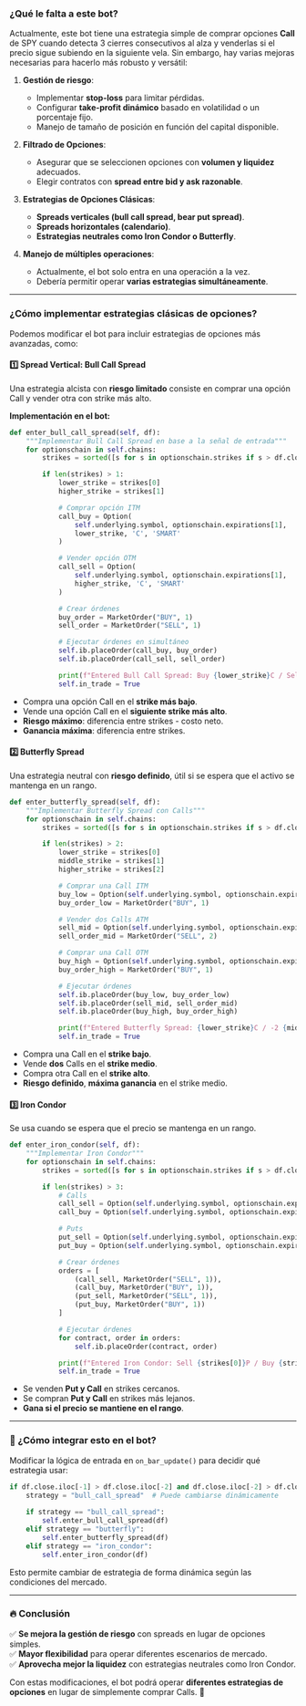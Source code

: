 ### **¿Qué le falta a este bot?**
Actualmente, este bot tiene una estrategia simple de comprar opciones **Call** de SPY cuando detecta 3 cierres consecutivos al alza y venderlas si el precio sigue subiendo en la siguiente vela. Sin embargo, hay varias mejoras necesarias para hacerlo más robusto y versátil:

1. **Gestión de riesgo**:
   - Implementar **stop-loss** para limitar pérdidas.
   - Configurar **take-profit dinámico** basado en volatilidad o un porcentaje fijo.
   - Manejo de tamaño de posición en función del capital disponible.

2. **Filtrado de Opciones**:
   - Asegurar que se seleccionen opciones con **volumen y liquidez** adecuados.
   - Elegir contratos con **spread entre bid y ask razonable**.

3. **Estrategias de Opciones Clásicas**:
   - **Spreads verticales (bull call spread, bear put spread)**.
   - **Spreads horizontales (calendario)**.
   - **Estrategias neutrales como Iron Condor o Butterfly**.

4. **Manejo de múltiples operaciones**:
   - Actualmente, el bot solo entra en una operación a la vez.
   - Debería permitir operar **varias estrategias simultáneamente**.

---

### **¿Cómo implementar estrategias clásicas de opciones?**
Podemos modificar el bot para incluir estrategias de opciones más avanzadas, como:

#### **1️⃣ Spread Vertical: Bull Call Spread**
Una estrategia alcista con **riesgo limitado** consiste en comprar una opción Call y vender otra con strike más alto.

**Implementación en el bot:**
```python
def enter_bull_call_spread(self, df):
    """Implementar Bull Call Spread en base a la señal de entrada"""
    for optionschain in self.chains:
        strikes = sorted([s for s in optionschain.strikes if s > df.close.iloc[-1]])  # Filtrar strikes

        if len(strikes) > 1:
            lower_strike = strikes[0]
            higher_strike = strikes[1]

            # Comprar opción ITM
            call_buy = Option(
                self.underlying.symbol, optionschain.expirations[1],
                lower_strike, 'C', 'SMART'
            )

            # Vender opción OTM
            call_sell = Option(
                self.underlying.symbol, optionschain.expirations[1],
                higher_strike, 'C', 'SMART'
            )

            # Crear órdenes
            buy_order = MarketOrder("BUY", 1)
            sell_order = MarketOrder("SELL", 1)

            # Ejecutar órdenes en simultáneo
            self.ib.placeOrder(call_buy, buy_order)
            self.ib.placeOrder(call_sell, sell_order)

            print(f"Entered Bull Call Spread: Buy {lower_strike}C / Sell {higher_strike}C")
            self.in_trade = True
```
- Compra una opción Call en el **strike más bajo**.
- Vende una opción Call en el **siguiente strike más alto**.
- **Riesgo máximo**: diferencia entre strikes - costo neto.
- **Ganancia máxima**: diferencia entre strikes.

#### **2️⃣ Butterfly Spread**
Una estrategia neutral con **riesgo definido**, útil si se espera que el activo se mantenga en un rango.

```python
def enter_butterfly_spread(self, df):
    """Implementar Butterfly Spread con Calls"""
    for optionschain in self.chains:
        strikes = sorted([s for s in optionschain.strikes if s > df.close.iloc[-1]])

        if len(strikes) > 2:
            lower_strike = strikes[0]
            middle_strike = strikes[1]
            higher_strike = strikes[2]

            # Comprar una Call ITM
            buy_low = Option(self.underlying.symbol, optionschain.expirations[1], lower_strike, 'C', 'SMART')
            buy_order_low = MarketOrder("BUY", 1)

            # Vender dos Calls ATM
            sell_mid = Option(self.underlying.symbol, optionschain.expirations[1], middle_strike, 'C', 'SMART')
            sell_order_mid = MarketOrder("SELL", 2)

            # Comprar una Call OTM
            buy_high = Option(self.underlying.symbol, optionschain.expirations[1], higher_strike, 'C', 'SMART')
            buy_order_high = MarketOrder("BUY", 1)

            # Ejecutar órdenes
            self.ib.placeOrder(buy_low, buy_order_low)
            self.ib.placeOrder(sell_mid, sell_order_mid)
            self.ib.placeOrder(buy_high, buy_order_high)

            print(f"Entered Butterfly Spread: {lower_strike}C / -2 {middle_strike}C / {higher_strike}C")
            self.in_trade = True
```
- Compra una Call en el **strike bajo**.
- Vende **dos** Calls en el **strike medio**.
- Compra otra Call en el **strike alto**.
- **Riesgo definido**, **máxima ganancia** en el strike medio.

#### **3️⃣ Iron Condor**
Se usa cuando se espera que el precio se mantenga en un rango.

```python
def enter_iron_condor(self, df):
    """Implementar Iron Condor"""
    for optionschain in self.chains:
        strikes = sorted([s for s in optionschain.strikes if s > df.close.iloc[-1]])

        if len(strikes) > 3:
            # Calls
            call_sell = Option(self.underlying.symbol, optionschain.expirations[1], strikes[1], 'C', 'SMART')
            call_buy = Option(self.underlying.symbol, optionschain.expirations[1], strikes[2], 'C', 'SMART')

            # Puts
            put_sell = Option(self.underlying.symbol, optionschain.expirations[1], strikes[0], 'P', 'SMART')
            put_buy = Option(self.underlying.symbol, optionschain.expirations[1], strikes[1], 'P', 'SMART')

            # Crear órdenes
            orders = [
                (call_sell, MarketOrder("SELL", 1)),
                (call_buy, MarketOrder("BUY", 1)),
                (put_sell, MarketOrder("SELL", 1)),
                (put_buy, MarketOrder("BUY", 1))
            ]

            # Ejecutar órdenes
            for contract, order in orders:
                self.ib.placeOrder(contract, order)

            print(f"Entered Iron Condor: Sell {strikes[0]}P / Buy {strikes[1]}P / Sell {strikes[1]}C / Buy {strikes[2]}C")
            self.in_trade = True
```
- Se venden **Put y Call** en strikes cercanos.
- Se compran **Put y Call** en strikes más lejanos.
- **Gana si el precio se mantiene en el rango**.

---

### **📌 ¿Cómo integrar esto en el bot?**
Modificar la lógica de entrada en `on_bar_update()` para decidir qué estrategia usar:
```python
if df.close.iloc[-1] > df.close.iloc[-2] and df.close.iloc[-2] > df.close.iloc[-3]:
    strategy = "bull_call_spread"  # Puede cambiarse dinámicamente
    
    if strategy == "bull_call_spread":
        self.enter_bull_call_spread(df)
    elif strategy == "butterfly":
        self.enter_butterfly_spread(df)
    elif strategy == "iron_condor":
        self.enter_iron_condor(df)
```
Esto permite cambiar de estrategia de forma dinámica según las condiciones del mercado.

---

### **🔥 Conclusión**
✅ **Se mejora la gestión de riesgo** con spreads en lugar de opciones simples.  
✅ **Mayor flexibilidad** para operar diferentes escenarios de mercado.  
✅ **Aprovecha mejor la liquidez** con estrategias neutrales como Iron Condor.  

Con estas modificaciones, el bot podrá operar **diferentes estrategias de opciones** en lugar de simplemente comprar Calls. 🚀